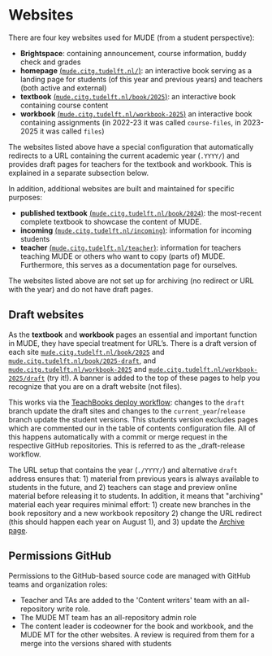 # Websites

There are four key websites used for MUDE (from a student perspective):
- **Brightspace**: containing announcement, course information, buddy check and grades
- **homepage** [(`mude.citg.tudelft.nl/`)](https://mude.citg.tudelft.nl/): an interactive book serving as a landing page for students (of this year and previous years) and teachers (both active and external)
- **textbook** [(`mude.citg.tudelft.nl/book/2025`)](https://mude.citg.tudelft.nl/book/2025): an interactive book containing course content
- **workbook** [(`mude.citg.tudelft.nl/workbook-2025`)](https://mude.citg.tudelft.nl/workbook-2025) an interactive book containing assignments (in 2022-23 it was called `course-files`, in 2023-2025 it was called `files`)

The websites listed above have a special configuration that automatically redirects to a URL containing the current academic year (`.YYYY/`) and provides draft pages for teachers for the textbook and workbook. This is explained in a separate subsection below.

In addition, additional websites are built and maintained for specific purposes:
- **published textbook** [(`mude.citg.tudelft.nl/book/2024`)](https://mude.citg.tudelft.nl/book/2024): the most-recent complete textbook to showcase the content of MUDE.
- **incoming** [(`mude.citg.tudelft.nl/incoming`)](https://mude.citg.tudelft.nl/incoming): information for incoming students
- **teacher** [(`mude.citg.tudelft.nl/teacher`)](https://mude.citg.tudelft.nl/teacher): information for teachers teaching MUDE or others who want to copy (parts of) MUDE. Furthermore, this serves as a documentation page for ourselves.

The websites listed above are not set up for archiving (no redirect or URL with the year) and do not have draft pages.

## Draft websites

As the **textbook** and **workbook** pages an essential and important function in MUDE, they have special treatment for URL’s. There is a draft version of each site [`mude.citg.tudelft.nl/book/2025`](https://mude.citg.tudelft.nl/book/2025) and [`mude.citg.tudelft.nl/book/2025-draft`](https://mude.citg.tudelft.nl/book/2025-draft), and [`mude.citg.tudelft.nl/workbook-2025`](https://mude.citg.tudelft.nl/workbook-2025) and [`mude.citg.tudelft.nl/workbook-2025/draft`](https://mude.citg.tudelft.nl/workbook-2025/draft) (try it!). A banner is added to the top of these pages to help you recognize that you are on a draft website (not files).

This works via the [TeachBooks deploy workflow](https://teachbooks.tudelft.nl/jupyter-book-manual/features/custom_toc.html): changes to the `draft` branch update the draft sites and changes to the `current_year`/`release` branch update the student versions. This students version excludes pages which are commented our in the table of contents configuration file. All of this happens automatically with a commit or merge request in the respective GitHub repositories. This is referred to as the _draft-release workflow.

The URL setup that contains the year (`./YYYY/`) and alternative `draft` address ensures that: 1) material from previous years is always available to students in the future, and 2) teachers can stage and preview online material before releasing it to students. In addition, it means that "archiving" material each year requires minimal effort: 1) create new branches in the book repository and a new workbook repository 2) change the URL redirect (this should happen each year on August 1), and 3) update the [Archive page](https://mude.citg.tudelft.nl/).


## Permissions GitHub
Permissions to the GitHub-based source code are managed with GitHub teams and organization roles:
- Teacher and TAs are added to the 'Content writers' team with an all-repository write role.
- The MUDE MT team has an all-repository admin role
- The content leader is codeowner for the book and workbook, and the MUDE MT for the other websites. A review is required from them for a merge into the versions shared with students

<!-- **BELOW THIS IS WORK IN PROGRESS**

## Behavior, URL structure

When using links to an archived site (website, book, files), the following behavior is possible:
- Accessing this year’s files: `mude.citg.tudelft.nl/<website>/` redirects to `mude.citg.tudelft.nl/YYYY/<we-bsite>/`, keeping `YYYY visible in the URL
- Each year, teachers and students should make links to pages using the year, e.g., `mude.citg.tudelft.nl/2024/files/weekly_subdir/my_file.ext`
- When a website is archived, links to material from year YYYY will still go to pages from that year
- It is easy to work in "Teacher mode” by simply adding `teacher` to URL: `mude.citg.tudelft.nl/teacher/2024/files/weekly_subdir/my_file.ext`

## How are the websites built?

A pipeline has rule for each branch and can apply those rules when a specified event happens on each branch; in our cases we typically use merge and/or push as the trigger.
-->
